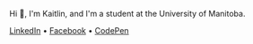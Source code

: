 Hi :wave:, I'm Kaitlin, and I'm a student at the University of Manitoba.

[LinkedIn](https://www.linkedin.com/in/kaitlinkcheng/) • [Facebook](https://www.facebook.com/kaitlinkcheng/) • [CodePen](https://codepen.io/Kaiche)
<!---
- 👋 Hi, I’m @KaitlinKCheng
- 👀 I’m interested in ...
- 🌱 I’m currently learning ...
- 💞️ I’m looking to collaborate on ...
- 📫 How to reach me ...


KaitlinKCheng/KaitlinKCheng is a ✨ special ✨ repository because its `README.md` (this file) appears on your GitHub profile.
You can click the Preview link to take a look at your changes.
--->
